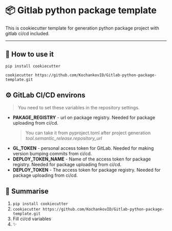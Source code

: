 # :package: Gitlab python package template

This is cookiecutter template for generation python package
project with gitlab ci/cd included.

---

## :cake: How to use it

`pip install cookiecutter`

`cookiecutter https://github.com/KochankovID/Gitlab-python-package-template.git`

## ⚙️️ GitLab CI/CD environs

> You need to set these variables in the repository settings.

- **PAKAGE_REGISTRY** - url on package registry. Needed for package uploading
  from ci/cd.
  > You can take it from pyproject.toml after project generation
  > _tool.semantic_release.repository_url_
- **GL_TOKEN** - personal access token for GitLab. Needed for making version
  bumping commits from ci/cd.
- **DEPLOY_TOKEN_NAME** - Name of the access token for package registry. Needed for package uploading
  from ci/cd.
- **DEPLOY_TOKEN** - The access token for package registry. Needed for package uploading
  from ci/cd.

## 🧸 Summarise

1. `pip install cookiecutter`
2. `cookiecutter https://github.com/KochankovID/Gitlab-python-package-template.git`
3. Fill ci/cd variables
4. ✨
